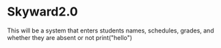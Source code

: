 # Skyward2.0
This will be a system that enters students names, schedules, grades, and whether they are absent or not
print("hello")
